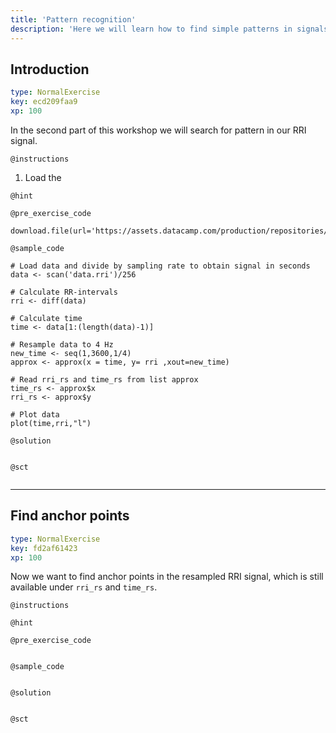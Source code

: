 ```yaml
---
title: 'Pattern recognition'
description: 'Here we will learn how to find simple patterns in signals and how to use them for further anylsis.'
---
```


## Introduction

```yaml
type: NormalExercise
key: ecd209faa9
xp: 100
```

In the second part of this workshop we will search for pattern in our RRI signal.

`@instructions`
1. Load the

`@hint`


`@pre_exercise_code`
```{r}
download.file(url='https://assets.datacamp.com/production/repositories/4882/datasets/fefc3f655fd0c9fd6baeeb6528e68d9e55d57db4/SL196_1h.rri',destfile='data.rri')

```

`@sample_code`
```{r}
# Load data and divide by sampling rate to obtain signal in seconds
data <- scan('data.rri')/256

# Calculate RR-intervals
rri <- diff(data) 

# Calculate time
time <- data[1:(length(data)-1)]

# Resample data to 4 Hz
new_time <- seq(1,3600,1/4)
approx <- approx(x = time, y= rri ,xout=new_time)

# Read rri_rs and time_rs from list approx
time_rs <- approx$x
rri_rs <- approx$y

# Plot data
plot(time,rri,"l")
```

`@solution`
```{r}

```

`@sct`
```{r}

```

---

## Find anchor points

```yaml
type: NormalExercise
key: fd2af61423
xp: 100
```

Now we want to find anchor points in the resampled RRI signal, which is still available under ```rri_rs``` and ```time_rs```.

`@instructions`


`@hint`


`@pre_exercise_code`
```{r}

```

`@sample_code`
```{r}

```

`@solution`
```{r}

```

`@sct`
```{r}

```
